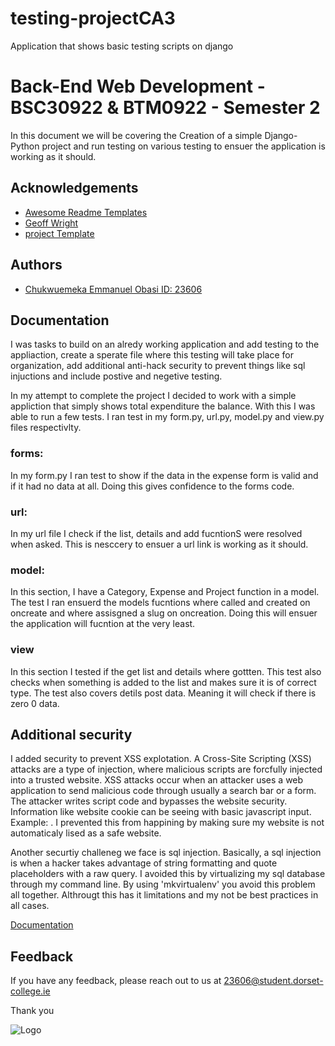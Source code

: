 # testing-projectCA3
Application that shows basic testing scripts on django



# Back-End Web Development - BSC30922 & BTM0922 - Semester 2

In this document we will be covering the Creation of a simple Django-Python project and run testing on various testing to ensuer the application is working as it should.



## Acknowledgements

 - [Awesome Readme Templates](https://awesomeopensource.com/project/elangosundar/awesome-README-templates)
 - [Geoff Wright](https://github.com/Geoff-Wright/djangoProject_temp/blob/main/REAME.txt)
  - [project Template](https://github.com/TheDumbfounds/django-testing-tutorial)
 


## Authors

- [Chukwuemeka Emmanuel Obasi ID: 23606](https://github.com/Emmanuel208)



## Documentation

I was tasks to build on an alredy working application and add testing to the appliaction, create a sperate file where this testing will take place for organization, add additional anti-hack security to prevent things like sql injuctions and include postive and negetive testing.

In my attempt to complete the project I decided to work with a simple appliction that simply shows total expenditure the balance. With this I was able to run a few tests. I ran test in my form.py, url.py, model.py and view.py files respectivlty.

### forms: 
In my form.py I ran test to show if the data in the expense form is valid and if it had no data at all. Doing this gives confidence to the forms code.

### url:
In my url file I check if the list, details and add fucntionS were resolved when asked. This is nesccery to ensuer a url link is working as it should.

### model:
In this section, I have a Category, Expense and Project function in a model. The test I ran ensuerd the models fucntions where called and created on oncreate and where assisgned a slug on oncreation. Doing this will ensuer the application will fucntion at the very least.

### view
In this section I tested if the get list and details where gottten. This test also checks when something is added to the list and makes sure it is of correct type. The test also covers detils post data. Meaning it will check if there is zero 0 data.

## Additional security 
I added security to prevent XSS explotation. A Cross-Site Scripting (XSS) attacks are a type of injection, where malicious scripts are forcfully injected into a trusted website. XSS attacks occur when an attacker uses a web application to send malicious code through usually a search bar or a form. The attacker writes script code and bypasses the website security. Information like website cookie can be seeing with basic javascript input. Example: <script> Documentation cookies</script>.
I prevented this from happining by making sure my website is not automaticaly lised as a safe website.

Another securtiy challeneg we face is sql injection. Basically, a sql injection is when a hacker takes advantage of string formatting and quote placeholders with a raw query. I avoided this by virtualizing my sql database through my command line. By using 'mkvirtualenv' you avoid this problem all together. Althrougt this has it limitations and my not be best practices in all cases.



[Documentation](https://linktodocumentation)



## Feedback

If you have any feedback, please reach out to us at 23606@student.dorset-college.ie 

Thank you


![Logo](https://th.bing.com/th/id/R.f8bbf9e89283f33ff46c70d5bd657b26?rik=fz4xoBwZUCCuCA&riu=http%3a%2f%2fwww.plccourses.ie%2fwp-content%2fuploads%2f2012%2f02%2fdorset-college.jpg&ehk=q05y43yzdxL8O1WDEPzBKkpg1FCwcVQIjpU0DRIIzOY%3d&risl=&pid=ImgRaw&r=0&sres=1&sresct=1)


